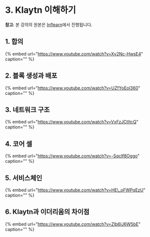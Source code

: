 # 3. Klaytn 이해하기 <a id="3-understanding-klaytn"></a>

**참고**: 본 강의의 원본은 [Inflearn](https://www.inflearn.com/course/%ED%81%B4%EB%A0%88%EC%9D%B4%ED%8A%BC)에서 진행됩니다.

## 1. 합의 <a id="1-consensus"></a>

{% embed url="https://www.youtube.com/watch?v=Xy2Nc-HwsE4" caption="" %}

## 2. 블록 생성과 배포 <a id="2-block-generation-and-dissemination"></a>

{% embed url="https://www.youtube.com/watch?v=UZfYoEol360" caption="" %}

## 3. 네트워크 구조 <a id="3-network-structure"></a>

{% embed url="https://www.youtube.com/watch?v=VxFzJCtItcQ" caption="" %}

## 4. 코어 셀 <a id="4-core-cell"></a>

{% embed url="https://www.youtube.com/watch?v=-SqcIf8Oggo" caption="" %}

## 5. 서비스체인 <a id="5-service-chain"></a>

{% embed url="https://www.youtube.com/watch?v=HE\_oFWPqEzU" caption="" %}

## 6. Klaytn과 이더리움의 차이점 <a id="6-difference-between-klaytn-and-ethereum"></a>

{% embed url="https://www.youtube.com/watch?v=Zlb6lJ6W5bE" caption="" %}

